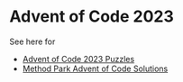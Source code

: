 # Advent of Code 2023

See here for
- [Advent of Code 2023 Puzzles](https://aventofcode.com/2023)
- [Method Park Advent of Code Solutions](https://github.com/methodpark/Advent-of-Code)

